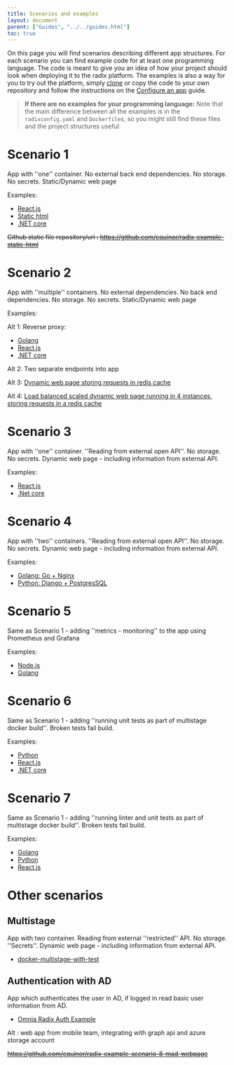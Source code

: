 ```yaml
---
title: Scenarios and examples
layout: document
parent: ["Guides", "../../guides.html"]
toc: true
---
```


On this page you will find scenarios describing different app structures.
For each scenario you can find example code for at least one programming language. The code is meant to give you an idea of how your project should look when deploying it to the radix platform. The examples is also a way for you to try out the platform, simply [clone](https://git-scm.com/docs/git-clone) or copy the code to your own repository and follow the instructions on the [Configure an app](../configure-an-app/) guide.

> **If there are no examples for your programming language:** Note that the main difference between all the examples is in the `radixconfig.yaml` and `Dockerfile`s, so you might still find these files and the project structures useful

# Scenario 1

App with ''one'' container. No external back end dependencies. No storage. No secrets. Static/Dynamic web page

Examples:

- [React.js](https://github.com/equinor/radix-example-scenario-1-reactjs)
- [Static html](https://github.com/equinor/radix-example-scenario-1-html)
- [.NET core](https://github.com/equinor/radix-example-scenario-1-dotnet)

<del>Github static file repository/url : https://github.com/equinor/radix-example-static-html</del>

# Scenario 2

App with ''multiple'' containers. No external dependencies. No back end dependencies. No storage. No secrets. Static/Dynamic web page

Examples:

Alt 1: Reverse proxy:

- [Golang](https://github.com/equinor/radix-example-scenario-2-golang)
- [React.js](https://github.com/equinor/radix-example-scenario-2-chat)
- [.NET core](https://github.com/equinor/radix-example-scenario-2-dotnet)

Alt 2: Two separate endpoints into app

Alt 3: [Dynamic web page storing requests in redis cache](https://github.com/equinor/radix-example-scenario-2-redis-cache)

Alt 4: [Load balanced scaled dynamic web page running in 4 instances, storing requests in a redis cache](https://github.com/equinor/radix-example-loadbalancer-api-db)

# Scenario 3

App with ''one'' container. ''Reading from external open API''. No storage. No secrets. Dynamic web page - including information from external API.

Examples:

- [React.js](https://github.com/equinor/radix-example-scenario-3-reactjs)
- [.Net core](https://github.com/equinor/radix-example-scenario-3-dotnet)

# Scenario 4

App with ''two'' containers. ''Reading from external open API''. No storage. No secrets. Dynamic web page - including information from external API.

Examples:

- [Golang: Go + Nginx](https://github.com/equinor/radix-example-scenario-4-golang)
- [Python: Django + PostgresSQL](https://github.com/equinor/radix-example-scenario-4-webapp)

# Scenario 5

Same as Scenario 1 - adding ''metrics - monitoring'' to the app using Prometheus and Grafana

Examples:

- [Node.js](https://github.com/equinor/radix-example-scenario-5-nodejs)
- [Golang](https://github.com/equinor/radix-example-scenario-5-golang)

# Scenario 6

Same as Scenario 1 - adding ''running unit tests as part of multistage docker build''. Broken tests fail build.

Examples:

- [Python](https://github.com/equinor/radix-example-scenario-6-python)
- [React.js](https://github.com/equinor/radix-example-scenario-6-reactjs)
- [.NET core](https://github.com/equinor/radix-example-scenario-6-dotnet)

# Scenario 7

Same as Scenario 1 - adding ''running linter and unit tests as part of multistage docker build''. Broken tests fail build.

Examples:

- [Golang](https://github.com/equinor/radix-example-scenario-7-golang)
- [Python](https://github.com/equinor/radix-example-scenario-7-python)
- [React.js](https://github.com/equinor/radix-example-scenario-7-reactjs)

# Other scenarios

## Multistage

App with two container. Reading from external ''restricted'' API. No storage. ''Secrets''. Dynamic web page - including information from external API.

- [docker-multistage-with-test](https://github.com/equinor/radix-example-scenario-docker-multistage-with-test)

## Authentication with AD

App which authenticates the user in AD, if logged in read basic user information from AD.

- [Omnia Radix Auth Example](https://github.com/equinor/radix-example-auth)

Alt : web app from mobile team, integrating with graph api and azure storage account

<del>https://github.com/equinor/radix-example-scenario-8-mad-webpage</del>
